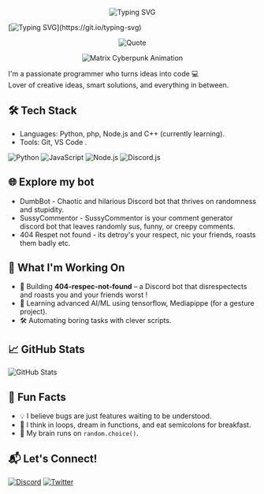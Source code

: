 

<p align="center">
  <img src="https://readme-typing-svg.demolab.com?font=Fira+Code&pause=1000&color=00FF00&center=true&vCenter=true&width=435&lines=Welcome+to+My+Profile" alt="Typing SVG" />
</p>

[![Typing SVG](https://readme-typing-svg.demolab.com?font=Fira+Code&pause=1000&width=435&lines=+++++++++++++++++++++I+am+Kavin+a+newbie+to+programming.+.+.+..;I+am+learning+Python%2C+C%2B%2B+and+php.)](https://git.io/typing-svg)

<p

<div align="center">
  <img src="https://quotes-github-readme.vercel.app/api?type=horizontal&theme=tokyonight" alt="Quote" />
</div>

<p align="center">
  <img src="https://media.giphy.com/media/sULKEgDMX8LcI/giphy.gif" alt="Matrix Cyberpunk Animation" />
</p>


I'm a passionate programmer who turns ideas into code 💻  
Lover of creative ideas, smart solutions, and everything in between.


## 🛠️ Tech Stack
- Languages: Python, php, Node.js and C++ (currently learning).
- Tools: Git, VS Code .

![Python](https://img.shields.io/badge/Python-3776AB?style=for-the-badge&logo=python&logoColor=white)
![JavaScript](https://img.shields.io/badge/JavaScript-F7DF1E?style=for-the-badge&logo=javascript&logoColor=black)
![Node.js](https://img.shields.io/badge/Node.js-339933?style=for-the-badge&logo=nodedotjs&logoColor=white)
![Discord.js](https://img.shields.io/badge/Discord.js-5865F2?style=for-the-badge&logo=discord&logoColor=white)

## 🌐 Explore my bot
- DumbBot - Chaotic and hilarious Discord bot that thrives on randomness and stupidity. 
- SussyCommentor - SussyCommentor is your comment generator discord bot that leaves randomly sus, funny, or creepy comments.
- 404 Respet not found - its detroy's your respect, nic your friends, roasts them badly etc.

## 🚀 What I'm Working On
- 🤖 Building **404-respec-not-found** – a Discord bot that disrespectects and roasts you and your friends worst ! 
- 🧠 Learning advanced AI/ML using tensorflow, Mediapippe (for a gesture project).
- 🛠️ Automating boring tasks with clever scripts.

## 📈 GitHub Stats
![GitHub Stats](https://github-readme-stats.vercel.app/api?username=KavinEditors&show_icons=true&theme=tokyonight)

## 🎯 Fun Facts
- 💡 I believe bugs are just features waiting to be understood.
- 🤔 I think in loops, dream in functions, and eat semicolons for breakfast.
- 🧠 My brain runs on `random.choice()`.

## 📬 Let's Connect!

[![Discord](https://img.shields.io/badge/Discord-kavin_311-7289DA?style=for-the-badge&logo=discord)](https://discord.com/users/1180531027832217661)
[![Twitter](https://img.shields.io/badge/Twitter-@SpeedKavin311-1DA1F2?style=for-the-badge&logo=twitter)](https://twitter.com/SpeedKavin311)




